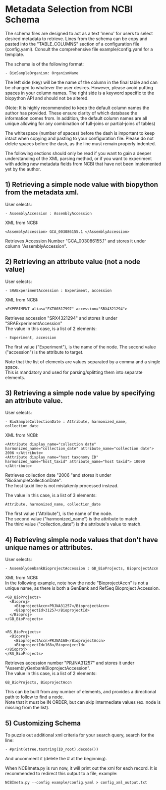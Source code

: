 # Metadata Selection from NCBI Schema

The schema files are designed to act as a text 'menu' for users to select desired metadata to retrieve. Lines from the schema can be copy and pasted into the "TABLE_COLUMNS" section of a configuration file (config.yaml). Consult the comprehensive file example/config.yaml for a template.

The schema is of the following format:    

    - BioSampleOrganism: OrganismName

The left side (key) will be the name of the column in the final table and can be changed to whatever the user desires. However, please avoid putting spaces in your column names.  The right side is a keyword specific to the biopython API and should not be altered.

(Note: It is highly recommended to keep the default column names the author has provided. These ensure clarity of which database the information comes from. In addition, the default column names are all unique allowing for any combination of full-joins or partial-joins of tables)  

The whitespace (number of spaces) before the dash is important to keep intact when copying and pasting to your configuration file. Please do not delete spaces before the dash, as the line must remain properly indented.  

The following sections should only be read if you want to gain a deeper understanding of the XML parsing method, or if you want to experiment with adding new metadata fields from NCBI that have not been implemented yet by the author.

## 1) Retrieving a simple node value with biopython from the metadata xml.

User selects:

    - AssemblyAccession : AssemblyAccession

XML from NCBI:

    <AssemblyAccession> GCA_003086155.1 </AssemblyAccession>

Retrieves Accession Number "GCA_003086155.1" and stores it under column "AssemblyAccession".    


## 2) Retrieving an attribute value (not a node value)

User selects:

    - SRAExperimentAccession : Experiment, accession

XML from NCBI:    

    <EXPERIMENT alias="EXT00317997" accession="SRX4321294">

Retrieves accession "SRX4321294" and stores it under "SRAExperimentAccession"    
The value in this case, is a list of 2 elements:    

    - Experiment, accession

The first value ("Experiment"), is the name of the node.
The second value ("accession") is the attribute to target.    

Note that the list of elements are values separated by a comma and a single space.  
This is mandatory and used for parsing/splitting them into separate elements.

## 3) Retrieving a simple node value by specifying an attribute value.

User selects:

    - BioSampleCollectionDate : Attribute, harmonized_name, collection_date

XML from NCBI:    


    <Attribute display_name="collection date" harmonized_name="collection_date" attribute_name="collection date"> 2006 </Attribute>  
    <Attribute display_name="host taxonomy ID" harmonized_name="host_taxid" attribute_name="host taxid"> 10090 </Attribute>    

Retrieves collection date "2006 "and stores it under "BioSampleCollectionDate".  
The host taxid line is not mistakenly processed instead.

The value in this case, is a list of 3 elements:      

    Attribute, harmonized_name, collection_date

The first value ("Attribute"), is the name of the node.    
The second value ("harmonized_name") is the attribute to match.    
The third value ("collection_date") is the attribute's value to match.

## 4) Retrieving simple node values that don't have unique names or attributes.

User selects:    

    - AssemblyGenbankBioprojectAccession : GB_BioProjects, BioprojectAccn

XML from NCBI:    
In the following example, note how the node "BioprojectAccn" is not a unique name, as there is both a GenBank and RefSeq Bioproject Accession.    

    <GB_BioProjects>
      <Bioproj>
        <BioprojectAccn>PRJNA31257</BioprojectAccn>
        <BioprojectId>31257</BioprojectId>
      </Bioproj>
    </GB_BioProjects>


    <RS_BioProjects>
      <Bioproj>
        <BioprojectAccn>PRJNA168</BioprojectAccn>
        <BioprojectId>168</BioprojectId>
    </Bioproj>
    </RS_BioProjects>

Retrieves accession number "PRJNA31257" and stores it under "AssemblyGenbankBioprojectAccession".    
The value in this case, is a list of 2 elements:    

    GB_BioProjects, BioprojectAccn  

This can be built from any number of elements, and provides a directional path to follow to find a node.    
Note that it must be IN ORDER, but can skip intermediate values (ex. node <Bioproj> is missing from the list).  

## 5) Customizing Schema

To puzzle out additional xml criteria for your search query, search for the line:  

    - #print(etree.tostring(ID_root).decode())  

And uncomment it (delete the \#  at the beginning).

When NCBImeta.py is run now, it will print out the xml for each record. It is recommended to redirect this output to a file, example:    
```
NCBImeta.py --config example/config.yaml > config_xml_output.txt
```
